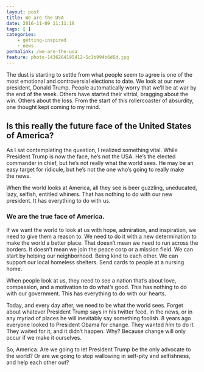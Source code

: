 ```yaml
---
layout: post
title: We are the USA
date: 2016-11-09 11:11:19
tags: [ ]
categories:
    - getting-inspired
    - news
permalink: /we-are-the-usa
feature: photo-1436264195412-5c1b994b6d6d.jpg
---
```


The dust is starting to settle from what people seem to agree is one of the most emotional and controversial elections to date. We look at our new president, Donald Trump. People automatically worry that we&#8217;ll be at war by the end of the week. Others have started their vitriol, bragging about the win. Others about the loss. From the start of this rollercoaster of absurdity, one thought kept coming to my mind.

## Is this really the future face of the United States of America?

As I sat contemplating the question, I realized something vital. While President Trump is now the face, he&#8217;s not the USA. He&#8217;s the elected commander in chief, but he&#8217;s not really what the world sees. He may be an easy target for ridicule, but he&#8217;s not the one who&#8217;s going to really make the news.

When the world looks at America, all they see is beer guzzling, uneducated, lazy, selfish, entitled whiners. That has nothing to do with our new president. It has everything to do with us.

### We are the true face of America.

If we want the world to look at us with hope, admiration, and inspiration, we need to give them a reason to. We need to do it with a new determination to make the world a better place. That doesn&#8217;t mean we need to run across the borders. It doesn&#8217;t mean we join the peace corp or a mission field. We can start by helping our neighborhood. Being kind to each other. We can support our local homeless shelters. Send cards to people at a nursing home.

When people look at us, they need to see a nation that&#8217;s about love, compassion, and a motivation to do what&#8217;s good. This has nothing to do with our government. This has everything to do with our hearts.

Today, and every day after, we need to be what the world sees. Forget about whatever President Trump says in his twitter feed, in the news, or in any myriad of places he will inevitably say something foolish. 8 years ago everyone looked to President Obama for change. They wanted _him_ to do it. They waited for it, and it didn&#8217;t happen. Why? Because change will only occur if we make it ourselves.

So, America. Are we going to let President Trump be the only advocate to the world? Or are we going to stop wallowing in self-pity and selfishness, and help each other out?
